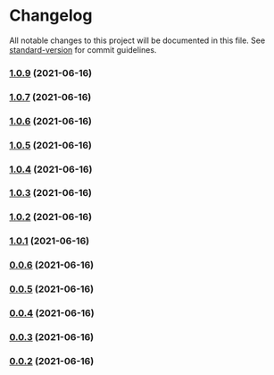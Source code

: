 # Changelog

All notable changes to this project will be documented in this file. See [standard-version](https://github.com/conventional-changelog/standard-version) for commit guidelines.

### [1.0.9](https://github.com/huanhuanwa/test-pub/compare/v0.0.24...v1.0.9) (2021-06-16)

### [1.0.7](https://github.com/huanhuanwa/test-pub/compare/v1.0.6...v1.0.7) (2021-06-16)

### [1.0.6](https://github.com/huanhuanwa/test-pub/compare/v1.0.5...v1.0.6) (2021-06-16)

### [1.0.5](https://github.com/huanhuanwa/test-pub/compare/v1.0.4...v1.0.5) (2021-06-16)

### [1.0.4](https://github.com/huanhuanwa/test-pub/compare/v1.0.3...v1.0.4) (2021-06-16)

### [1.0.3](https://github.com/huanhuanwa/test-pub/compare/v1.0.2...v1.0.3) (2021-06-16)

### [1.0.2](https://github.com/huanhuanwa/test-pub/compare/v1.0.1...v1.0.2) (2021-06-16)

### [1.0.1](https://github.com/huanhuanwa/test-pub/compare/v1.0.0...v1.0.1) (2021-06-16)

### [0.0.6](https://github.com/huanhuanwa/test-pub/compare/v0.0.5...v0.0.6) (2021-06-16)

### [0.0.5](https://github.com/huanhuanwa/test-pub/compare/v0.0.4...v0.0.5) (2021-06-16)

### [0.0.4](https://github.com/huanhuanwa/test-pub/compare/v0.0.3...v0.0.4) (2021-06-16)

### [0.0.3](https://github.com/huanhuanwa/test-pub/compare/v0.0.1...v0.0.3) (2021-06-16)

### [0.0.2](https://github.com/huanhuanwa/test-pub/compare/v0.0.1...v0.0.2) (2021-06-16)
